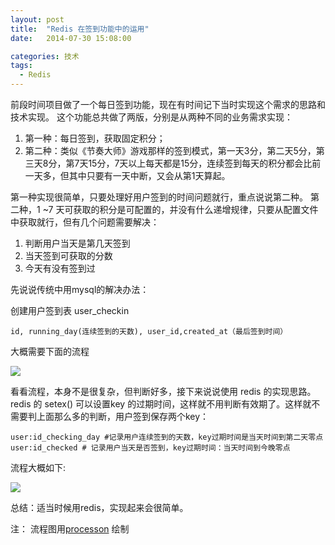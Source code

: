 ```yaml
---
layout: post
title:  "Redis 在签到功能中的运用"
date:   2014-07-30 15:08:00

categories: 技术
tags:
  - Redis
---
```


前段时间项目做了一个每日签到功能，现在有时间记下当时实现这个需求的思路和技术实现。
这个功能总共做了两版，分别是从两种不同的业务需求实现：

1. 第一种：每日签到，获取固定积分；
2. 第二种：类似《节奏大师》游戏那样的签到模式，第一天3分，第二天5分，第三天8分，第7天15分，7天以上每天都是15分，连续签到每天的积分都会比前一天多，但其中只要有一天中断，又会从第1天算起。

第一种实现很简单，只要处理好用户签到的时间问题就行，重点说说第二种。 第二种，1 ~7 天可获取的积分是可配置的，并没有什么递增规律，只要从配置文件中获取就行，但有几个问题需要解决：

1. 判断用户当天是第几天签到
2. 当天签到可获取的分数
3. 今天有没有签到过

先说说传统中用mysql的解决办法：

创建用户签到表 user_checkin

```
id, running_day(连续签到的天数), user_id,created_at（最后签到时间）
```
大概需要下面的流程

![](http://www.processon.com/chart_image/53d8a8d50cf223f173de706f.png)

看看流程，本身不是很复杂，但判断好多，接下来说说使用 redis 的实现思路。redis 的 setex() 可以设置key 的过期时间，这样就不用判断有效期了。这样就不需要判上面那么多的判断，用户签到保存两个key：

```
user:id_checking_day #记录用户连续签到的天数，key过期时间是当天时间到第二天零点
user:id_checked # 记录用户当天是否签到，key过期时间：当天时间到今晚零点
```
流程大概如下:

![](http://www.processon.com/chart_image/53d8bb430cf223f173deea9c.png)

总结：适当时候用redis，实现起来会很简单。

注： 流程图用[processon](http://www.processon.com/) 绘制
